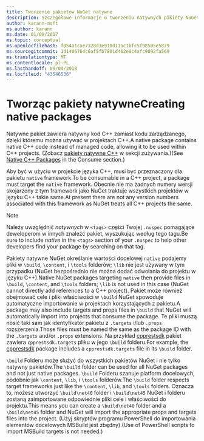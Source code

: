 ```yaml
---
title: Tworzenie pakietów NuGet natywne
description: Szczegółowe informacje o tworzeniu natywnych pakiety NuGet zawiera kod języka C++, zamiast kodu zarządzanego dla używać w projektach C++.
author: karann-msft
ms.author: karann
ms.date: 01/09/2017
ms.topic: conceptual
ms.openlocfilehash: f054a1cae7328d3e910d11ac1bfc5f98505e5879
ms.sourcegitcommit: 1d1406764c6af5fb7801d462e0c4afc9092fa569
ms.translationtype: MT
ms.contentlocale: pl-PL
ms.lasthandoff: 09/04/2018
ms.locfileid: "43546536"
---
```

# <a name="creating-native-packages"></a><span data-ttu-id="3fe9e-103">Tworząc pakiety natywne</span><span class="sxs-lookup"><span data-stu-id="3fe9e-103">Creating native packages</span></span>

<span data-ttu-id="3fe9e-104">Natywne pakiet zawiera natywny kod C++ zamiast kodu zarządzanego, dzięki któremu można używać w projektach C++.</span><span class="sxs-lookup"><span data-stu-id="3fe9e-104">A native package contains native C++ code instead of managed code, allowing it to be used within C++ projects.</span></span> <span data-ttu-id="3fe9e-105">(Zobacz [pakiety natywne C++](../consume-packages/finding-and-choosing-packages.md#native-c-packages) w sekcji zużywania.)</span><span class="sxs-lookup"><span data-stu-id="3fe9e-105">(See [Native C++ Packages](../consume-packages/finding-and-choosing-packages.md#native-c-packages) in the Consume section.)</span></span>

<span data-ttu-id="3fe9e-106">Aby być w użyciu w projekcie języka C++, musi być przeznaczony dla pakietu `native` framework.</span><span class="sxs-lookup"><span data-stu-id="3fe9e-106">To be consumable in a C++ project, a package must target the `native` framework.</span></span> <span data-ttu-id="3fe9e-107">Obecnie nie ma żadnych numery wersji skojarzony z tym framework jako NuGet traktuje wszystkich projektów w języku C++ takie same.</span><span class="sxs-lookup"><span data-stu-id="3fe9e-107">At present there are not any version numbers associated with this framework as NuGet treats all C++ projects the same.</span></span>

> [!Note]
> <span data-ttu-id="3fe9e-108">Należy uwzględnić *natywnych* w `<tags>` części Twojej `.nuspec` pomagające deweloperom w innych znaleźć pakiet, wyszukując według tego tagu.</span><span class="sxs-lookup"><span data-stu-id="3fe9e-108">Be sure to include *native* in the `<tags>` section of your `.nuspec` to help other developers find your package by searching on that tag.</span></span>

<span data-ttu-id="3fe9e-109">Pakiety natywne NuGet określanie wartości docelowej `native` podajemy pliki w `\build`, `\content`, i `\tools` folderów; `\lib` nie jest używany w tym przypadku (NuGet bezpośrednio nie można dodać odwołania do projektu w języku C++).</span><span class="sxs-lookup"><span data-stu-id="3fe9e-109">Native NuGet packages targeting `native` then provide files in `\build`, `\content`, and `\tools` folders; `\lib` is not used in this case (NuGet cannot directly add references to a C++ project).</span></span> <span data-ttu-id="3fe9e-110">Pakiet może również obejmować cele i pliki właściwości w `\build` NuGet spowoduje automatyczne importowanie w projektach korzystających z pakietu.</span><span class="sxs-lookup"><span data-stu-id="3fe9e-110">A package may also include targets and props files in `\build` that NuGet will automatically import into projects that consume the package.</span></span> <span data-ttu-id="3fe9e-111">Te pliki muszą nosić taki sam jak identyfikator pakietu z `.targets` i/lub `.props` rozszerzenia.</span><span class="sxs-lookup"><span data-stu-id="3fe9e-111">Those files must be named the same as the package ID with the `.targets` and/or `.props` extensions.</span></span> <span data-ttu-id="3fe9e-112">Na przykład [cpprestsdk](https://nuget.org/packages/cpprestsdk/) pakiet zawiera `cpprestsdk.targets` pliku w jego `\build` folderu.</span><span class="sxs-lookup"><span data-stu-id="3fe9e-112">For example, the [cpprestsdk](https://nuget.org/packages/cpprestsdk/) package includes a `cpprestsdk.targets` file in its `\build` folder.</span></span>

<span data-ttu-id="3fe9e-113">`\build` Folderu może służyć do wszystkich pakietów NuGet i nie tylko natywny pakietów.</span><span class="sxs-lookup"><span data-stu-id="3fe9e-113">The `\build` folder can be used for all NuGet packages and not just native packages.</span></span> <span data-ttu-id="3fe9e-114">`\build` Folderu szanuje platform docelowych, podobnie jak `\content`, `\lib`, i `\tools` folderów.</span><span class="sxs-lookup"><span data-stu-id="3fe9e-114">The `\build` folder respects target frameworks just like the `\content`, `\lib`, and `\tools` folders.</span></span> <span data-ttu-id="3fe9e-115">Oznacza to, możesz utworzyć `\build\net40` folder i `\build\net45` NuGet i folderu zostaną zaimportowane odpowiednie pliki cele i właściwości do projektu.</span><span class="sxs-lookup"><span data-stu-id="3fe9e-115">This means you can create a `\build\net40` folder and a `\build\net45` folder and NuGet will import the appropriate props and targets files into the project.</span></span> <span data-ttu-id="3fe9e-116">(Użyj skryptów programu PowerShell do importowania elementów docelowych MSBuild jest zbędny).</span><span class="sxs-lookup"><span data-stu-id="3fe9e-116">(Use of PowerShell scripts to import MSBuild targets is not needed.)</span></span>
